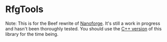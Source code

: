 # RfgTools
Note: This is for the Beef rewrite of [Nanoforge](https://github.com/Moneyl/Nanoforge). It's still a work in progress and hasn't been thoroughly tested. You should use the [C++ version](https://github.com/Moneyl/RfgToolsPlusPlus) of this library for the time being.
